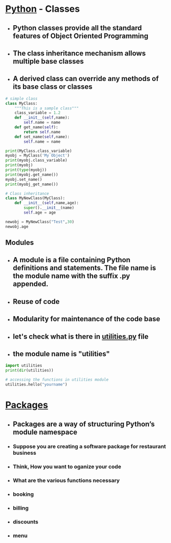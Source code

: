 # [Python](https://www.python.org) - Classes

* ## Python classes provide all the standard features of Object Oriented Programming
* ## The class inheritance mechanism allows multiple base classes
* ## A derived class can override any methods of its base class or classes

``` python
# simple class
class MyClass:
    """This is a sample class"""
    class_variable = 1.2
    def __init__(self,name):
        self.name = name
    def get_name(self):
        return self.name
    def set_name(self,name):
        self.name = name
```

``` python
print(MyClass.class_variable)
myobj = MyClass('My Object')
print(myobj.class_variable)
print(myobj)
print(type(myobj))
print(myobj.get_name())
myobj.set_name()
print(myobj_get_name())
```

``` python
# Class inheritance
class MyNewClass(MyClass):
    def __init__(self,name,age):
        super().__init__(name)
        self.age = age
```

``` python
newobj = MyNewClass("Test",30)
newobj.age
```

## Modules

* ## A module is a file containing Python definitions and statements. The file name is the module name with the suffix .py appended.
* ## Reuse of code
* ## Modularity for maintenance of the code base

* ## let's check what is there in [utilities.py](utilities.py) file
* ## the module name is "utilities"

``` python
import utilities
print(dir(utilities))

# accessing the functions in utilities module
utilities.hello("yourname")
```

# [Packages](./images/fig_packages.png)

* ## Packages are a way of structuring Python’s module namespace

* ### Suppose you are creating a software package for restaurant business
* ### Think, How you want to oganize your code
* ### What are the various functions necessary
* ### booking
* ### billing
* ### discounts
* ### menu
